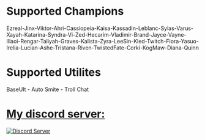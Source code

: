 # Supported Champions

Ezreal-Jinx-Viktor-Ahri-Cassiopeia-Kaisa-Kassadin-Leblanc-Sylas-Varus-Xayah-Katarina-Syndra-Vi-Zed-Hecarim-Vladimir-Brand-Jayce-Vayne-Illaoi-Rengar-Taliyah-Graves-Kalista-Zyra-LeeSin-Kled-Twitch-Fiora-Yasuo-Irelia-Lucian-Ashe-Tristana-Riven-TwistedFate-Corki-KogMaw-Diana-Quinn

# Supported Utilites

BaseUlt - Auto Smite - Troll Chat



<p align="center">
  <a href="https://discord.gg/dbAQ7S2">
    <h1> My discord server: </h1>
    <img src="https://discordapp.com/assets/fc0b01fe10a0b8c602fb0106d8189d9b.png" alt="Discord Server">
  </a>
  </p>

